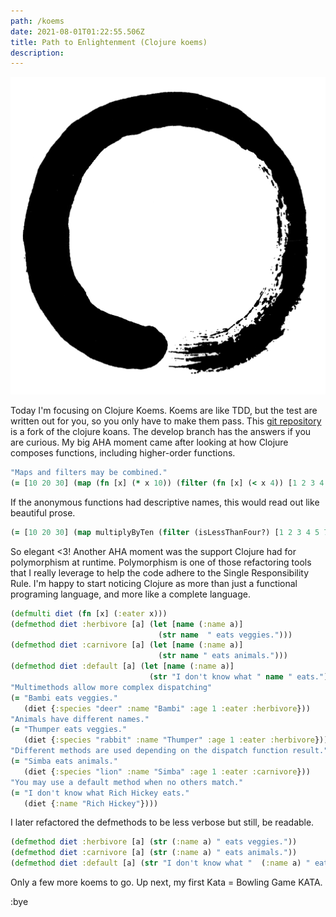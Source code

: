 ```yaml
---
path: /koems
date: 2021-08-01T01:22:55.506Z
title: Path to Enlightenment (Clojure koems) 
description: 
---
```

![Koans](../../assets/koan.png)

Today I'm focusing on Clojure Koems. Koems are like TDD, but the test are written out for you, so you only have to make them pass.  This [git repository](https://github.com/donedgardo/clojure-koans/tree/develop) is a fork of the clojure koans. The develop branch has the answers if you are curious.
My big AHA moment came after looking at how Clojure composes functions, including higher-order functions. 
```clojure
"Maps and filters may be combined."
(= [10 20 30] (map (fn [x] (* x 10)) (filter (fn [x] (< x 4)) [1 2 3 4 5 6 7 8])))
```

If the anonymous functions had descriptive names, this would read out like beautiful prose.
```clojure
(= [10 20 30] (map multiplyByTen (filter (isLessThanFour?) [1 2 3 4 5 7 8])))
```

So elegant <3!
Another AHA moment was the support Clojure had for polymorphism at runtime. Polymorphism is one of those refactoring tools that I really leverage to help the code adhere to the Single Responsibility Rule. I'm happy to start noticing Clojure as more than just a functional programing language, and more like a complete language.
```clojure
(defmulti diet (fn [x] (:eater x)))
(defmethod diet :herbivore [a] (let [name (:name a)]
                                 (str name  " eats veggies.")))
(defmethod diet :carnivore [a] (let [name (:name a)]
                                 (str name " eats animals.")))
(defmethod diet :default [a] (let [name (:name a)]
                               (str "I don't know what " name " eats.")))
"Multimethods allow more complex dispatching"
(= "Bambi eats veggies."
   (diet {:species "deer" :name "Bambi" :age 1 :eater :herbivore}))
"Animals have different names."
(= "Thumper eats veggies."
   (diet {:species "rabbit" :name "Thumper" :age 1 :eater :herbivore}))
"Different methods are used depending on the dispatch function result."
(= "Simba eats animals."
   (diet {:species "lion" :name "Simba" :age 1 :eater :carnivore}))
"You may use a default method when no others match."
(= "I don't know what Rich Hickey eats."
   (diet {:name "Rich Hickey"})))
```

I later refactored the defmethods to be less verbose but still, be readable.
```clojure
(defmethod diet :herbivore [a] (str (:name a) " eats veggies."))
(defmethod diet :carnivore [a] (str (:name a) " eats animals."))
(defmethod diet :default [a] (str "I don't know what "  (:name a) " eats."))
```

Only a few more koems to go.
Up next, my first Kata = Bowling Game KATA.

:bye

